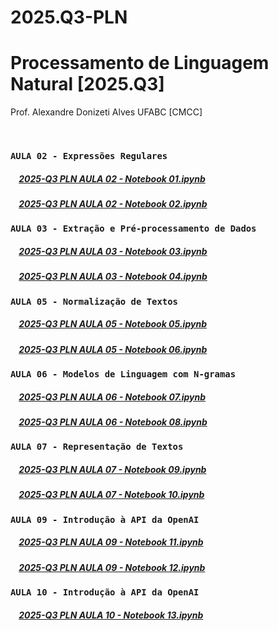 # 2025.Q3-PLN

# Processamento de Linguagem Natural [2025.Q3]
Prof. Alexandre Donizeti Alves
UFABC [CMCC]

<br>

### `AULA 02 - Expressões Regulares`

##### &nbsp;&nbsp;&nbsp; [2025-Q3 PLN AULA 02 - Notebook 01.ipynb](https://github.com/adalves-ufabc/2025.Q3-PLN/blob/main/aulas/2025_Q3_PLN_AULA_02_Notebook_01.ipynb)
##### &nbsp;&nbsp;&nbsp; [2025-Q3 PLN AULA 02 - Notebook 02.ipynb](https://github.com/adalves-ufabc/2025.Q3-PLN/blob/main/aulas/2025_Q3_PLN_AULA_02_Notebook_02.ipynb)

### `AULA 03 - Extração e Pré-processamento de Dados`

##### &nbsp;&nbsp;&nbsp; [2025-Q3 PLN AULA 03 - Notebook 03.ipynb](https://github.com/adalves-ufabc/2025.Q3-PLN/blob/main/aulas/2025_Q3_PLN_AULA_03_Notebook_03.ipynb)
##### &nbsp;&nbsp;&nbsp; [2025-Q3 PLN AULA 03 - Notebook 04.ipynb](https://github.com/adalves-ufabc/2025.Q3-PLN/blob/main/aulas/2025_Q3_PLN_AULA_03_Notebook_04.ipynb)

### `AULA 05 - Normalização de Textos`

##### &nbsp;&nbsp;&nbsp; [2025-Q3 PLN AULA 05 - Notebook 05.ipynb](https://github.com/adalves-ufabc/2025.Q3-PLN/blob/main/aulas/2025_Q3_PLN_AULA_05_Notebook_05.ipynb)
##### &nbsp;&nbsp;&nbsp; [2025-Q3 PLN AULA 05 - Notebook 06.ipynb](https://github.com/adalves-ufabc/2025.Q3-PLN/blob/main/aulas/2025_Q3_PLN_AULA_05_Notebook_06.ipynb)

### `AULA 06 - Modelos de Linguagem com N-gramas`

##### &nbsp;&nbsp;&nbsp; [2025-Q3 PLN AULA 06 - Notebook 07.ipynb](https://github.com/adalves-ufabc/2025.Q3-PLN/blob/main/aulas/2025_Q3_PLN_AULA_06_Notebook_07.ipynb)
##### &nbsp;&nbsp;&nbsp; [2025-Q3 PLN AULA 06 - Notebook 08.ipynb](https://github.com/adalves-ufabc/2025.Q3-PLN/blob/main/aulas/2025_Q3_PLN_AULA_06_Notebook_08.ipynb)

### `AULA 07 - Representação de Textos`

##### &nbsp;&nbsp;&nbsp; [2025-Q3 PLN AULA 07 - Notebook 09.ipynb](https://github.com/adalves-ufabc/2025.Q3-PLN/blob/main/aulas/2025_Q3_PLN_AULA_07_Notebook_09.ipynb)
##### &nbsp;&nbsp;&nbsp; [2025-Q3 PLN AULA 07 - Notebook 10.ipynb](https://github.com/adalves-ufabc/2025.Q3-PLN/blob/main/aulas/2025_Q3_PLN_AULA_07_Notebook_10.ipynb)

### `AULA 09 - Introdução à API da OpenAI`

##### &nbsp;&nbsp;&nbsp; [2025-Q3 PLN AULA 09 - Notebook 11.ipynb](https://github.com/adalves-ufabc/2025.Q3-PLN/blob/main/aulas/2025_Q3_PLN_AULA_09_Notebook_11.ipynb)
##### &nbsp;&nbsp;&nbsp; [2025-Q3 PLN AULA 09 - Notebook 12.ipynb](https://github.com/adalves-ufabc/2025.Q3-PLN/blob/main/aulas/2025_Q3_PLN_AULA_09_Notebook_12.ipynb)

### `AULA 10 - Introdução à API da OpenAI`

##### &nbsp;&nbsp;&nbsp; [2025-Q3 PLN AULA 10 - Notebook 13.ipynb](https://github.com/adalves-ufabc/2025.Q3-PLN/blob/main/aulas/2025_Q3_PLN_AULA_10_Notebook_13.ipynb)
